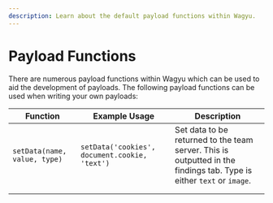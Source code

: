 ```yaml
---
description: Learn about the default payload functions within Wagyu.
---
```


# Payload Functions

There are numerous payload functions within Wagyu which can be used to aid the development of payloads. The following payload functions can be used when writing your own payloads:

| Function                     | Example Usage                                 | Description                                                                                                           |
| ---------------------------- | --------------------------------------------- | --------------------------------------------------------------------------------------------------------------------- |
| `setData(name, value, type)` | `setData('cookies', document.cookie, 'text')` | Set data to be returned to the team server. This is outputted in the findings tab. Type is either `text` or `image`.  |
|                              |                                               |                                                                                                                       |
|                              |                                               |                                                                                                                       |
